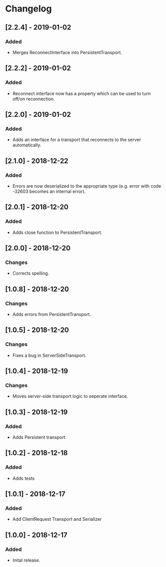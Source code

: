 # Changelog

## [2.2.4] - 2019-01-02
### Added
- Merges ReconnectInterface into PersistentTransport.

## [2.2.2] - 2019-01-02
### Added
- Reconnect interface now has a property which can be used to turn off/on reconnection.

## [2.2.0] - 2019-01-02
### Added
- Adds an interface for a transport that reconnects to the server automatically.

## [2.1.0] - 2018-12-22
### Added
- Errors are now deserialized to the appropriate type (e.g. error with code -32603 becomes an internal error). 

## [2.0.1] - 2018-12-20
### Added
- Adds close function to PersistentTransport.

## [2.0.0] - 2018-12-20
### Changes
- Corrects spelling.

## [1.0.8] - 2018-12-20
### Changes
- Adds errors from PersistentTransport.

## [1.0.5] - 2018-12-20
### Changes
- Fixes a bug in ServerSideTransport.

## [1.0.4] - 2018-12-19
### Changes
- Moves server-side transport logic to seperate interface.

## [1.0.3] - 2018-12-19
### Added
- Adds Persistent transport

## [1.0.2] - 2018-12-18
### Added
- Adds tests

## [1.0.1] - 2018-12-17
### Added
- Add ClientRequest Transport and Serializer

## [1.0.0] - 2018-12-17
### Added
- Inital release.